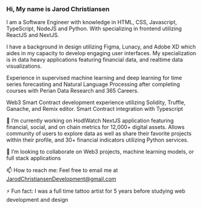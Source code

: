 ### Hi, My name is Jarod Christiansen
I am a Software Engineer with knowledge in HTML, CSS, Javascript, TypeScript, NodeJS and Python. With specializing in frontend utilizing ReactJS and NextJS.

I have a background in design utilizing Figma, Lunacy, and Adobe XD which aides in my capacity to develop engaging user interfaces. My specialization is in data heavy applications featuring financial data, and realtime data visualizations. 

Experience in supervised machine learning and deep learning for time series forecasting and Natural Language Processing after completing courses with Perian Data Research and 365 Careers. 

Web3 Smart Contract development experience utilizing Solidity, Truffle, Ganache, and Remix editor. Smart Contract integration with Typescript

🔭 I’m currently working on 
HodlWatch NextJS application featuring financial, social, and on chain metrics for 12,000+ digital assets. Allows community of users to explore data as well as share their favorite projects within their profile, and 30+ financial indicators utilizing Python services.

👯 I’m looking to collaborate on
Web3 projects, machine learning models, or full stack applications
 
📫 How to reach me:
Feel free to email me at JarodChristiansenDevelopment@gmail.com

⚡ Fun fact:
I was a full time tattoo artist for 5 years before studying web development and design


<!-- [![Jarod's GitHub stats](https://github-readme-stats.vercel.app/api?username=jarodchristiansen&hide=contribs&theme=radical)](https://github.com/jarodchristiansen/github-readme-stats) -->

